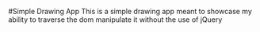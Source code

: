 #Simple Drawing App
This is a simple drawing app meant to showcase my ability to traverse the dom manipulate it without the use of jQuery